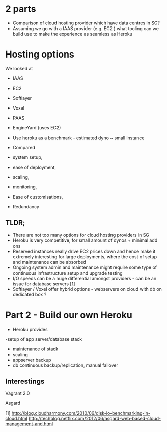 2 parts
=======

- Comparison of cloud hosting provider which have data centres in SG?
- Assuming we go with a IAAS provider (e.g. EC2 ) what tooling can
we build use to make the experience as seamless as Heroku

Hosting options
===============

We looked at

- IAAS
 - EC2
 - Softlayer
 - Voxel

- PAAS
 - EngineYard (uses EC2)

- Use heroku as a benchmark - estimated dyno ~ small instance
- Compared
 - system setup,
 - ease of deployment,
 - scaling,
 - monitoring,
 - Ease of customisations,
 - Redundancy

TLDR;
-----
- There are not too many options for cloud hosting providers in SG
- Heroku is very competitive, for small amount of dynos + minimal add ons
- Reserved instances really drive EC2 prices down and hence make it extremely interesting for large deployments, where the cost of setup and maintenance can be absorbed
- Ongoing system admin and maintenance might require some type of continuous infrastructure setup and upgrade testing
- I/O speeds can be a huge differential amongst providers - can be an issue for database servers [1]
- Softlayer / Voxel offer hybrid options - webservers on cloud with db on dedicated box ?

Part 2 - Build our own Heroku
=============================

- Heroku provides

 -setup of app server/database stack
 - maintenance of stack
 - scaling
 - appserver backup
 - db continuous backup/replication, manual failover


Interestings
------------

Vagrant 2.0


Asgard

[1] http://blog.cloudharmony.com/2010/06/disk-io-benchmarking-in-cloud.html
http://techblog.netflix.com/2012/06/asgard-web-based-cloud-management-and.html